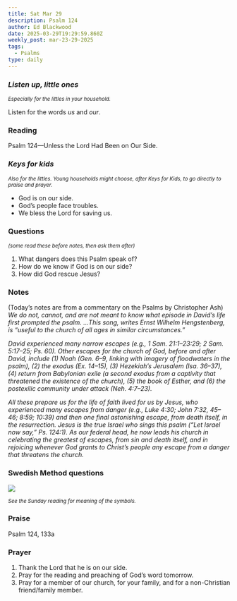 ```yaml
---
title: Sat Mar 29
description: Psalm 124
author: Ed Blackwood
date: 2025-03-29T19:29:59.860Z
weekly_post: mar-23-29-2025
tags:
  - Psalms
type: daily
---
```

### *Listen up, little ones*

<div><small><i>Especially for the littles in your household.</i></small></div>

Listen for the words *us* and *our*.

### Reading

Psalm 124—Unless the Lord Had Been on Our Side.

### *Keys for kids*

<div><small><i>Also for the littles. Young households might choose, after Keys for Kids, to go directly to praise and prayer.</i></small></div>

* God is on our side.
* God’s people face troubles.
* We bless the Lord for saving us.

### Questions

<div><small><i>(some read these before notes, then ask them after)</i></small></div>

1. What dangers does this Psalm speak of?
2. How do we know if God is on our side?
3. How did God rescue Jesus?

### Notes

(Today’s notes are from a commentary on the Psalms by Christopher Ash)	*We do not, cannot, and are not meant to know what episode in David’s life first prompted the psalm. …This song, writes Ernst Wilhelm Hengstenberg, is “useful to the church of all ages in similar circumstances.”*

*David experienced many narrow escapes (e.g., 1 Sam. 21:1–23:29; 2 Sam. 5:17–25; Ps. 60). Other escapes for the church of God, before and after David, include (1) Noah (Gen. 6–9, linking with imagery of floodwaters in the psalm), (2) the exodus (Ex. 14–15), (3) Hezekiah’s Jerusalem (Isa. 36–37), (4) return from Babylonian exile (a second exodus from a captivity that threatened the existence of the church), (5) the book of Esther, and (6) the postexilic community under attack (Neh. 4:7–23).*

*All these prepare us for the life of faith lived for us by Jesus, who experienced many escapes from danger (e.g., Luke 4:30; John 7:32, 45–46; 8:59; 10:39) and then one final astonishing escape, from death itself, in the resurrection. Jesus is the true Israel who sings this psalm (“Let Israel now say,” Ps. 124:1). As our federal head, he now leads his church in celebrating the greatest of escapes, from sin and death itself, and in rejoicing whenever God grants to Christ’s people any escape from a danger that threatens the church.*

### Swedish Method questions

![](/static/img/family_worship_study_ed-swedish_questions.png)

<div><small><i>See the Sunday reading for meaning of the symbols.</i></small></div>

### Praise

Psalm 124, 133a

### Prayer

1. Thank the Lord that he is on our side.
2. Pray for the reading and preaching of God’s word tomorrow.
3. Pray for a member of our church, for your family, and for a non-Christian friend/family member.
